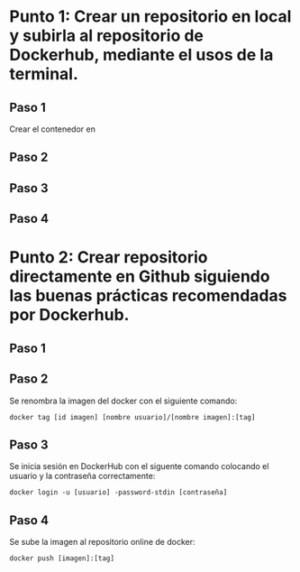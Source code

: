 # Punto 1: Crear un repositorio en local y subirla al repositorio de Dockerhub, mediante el usos de la terminal.

## Paso 1
Crear el contenedor en 

## Paso 2

## Paso 3

## Paso 4


# Punto 2: Crear repositorio directamente en Github siguiendo las buenas prácticas recomendadas por Dockerhub.

## Paso 1

## Paso 2

Se renombra la imagen del docker con el siguiente comando:

```prompt
docker tag [id imagen] [nombre usuario]/[nombre imagen]:[tag]
```

## Paso 3

Se inicia sesión en DockerHub con el siguente comando colocando el usuario y la contraseña correctamente:

```prompt
docker login -u [usuario] -password-stdin [contraseña]
```

## Paso 4

Se sube la imagen al repositorio online de docker:

```prompt
docker push [imagen]:[tag] 
```
